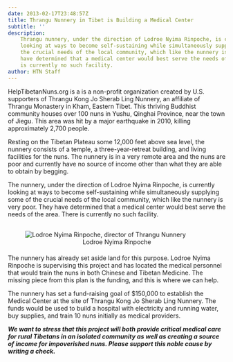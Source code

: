 ```yaml
---
date: 2013-02-17T23:48:57Z
title: Thrangu Nunnery in Tibet is Building a Medical Center
subtitle: ''
description:
    Thrangu nunnery, under the direction of Lodroe Nyima Rinpoche, is currently
    looking at ways to become self-sustaining while simultaneously supplying some of
    the crucial needs of the local community, which like the nunnery is very poor. They
    have determined that a medical center would best serve the needs of the area. There
    is currently no such facility.
author: HTN Staff
---
```


HelpTibetanNuns.org is a is a non-profit organization created by U.S. supporters of Thrangu Kong Jo Sherab Ling Nunnery, an affiliate of Thrangu Monastery in Kham, Eastern Tibet. This thriving Buddhist community houses over 100 nuns in Yushu, Qinghai Province, near the town of Jiegu. This area was hit by a major earthquake in 2010, killing approximately 2,700 people.

Resting on the Tibetan Plateau some 12,000 feet above sea level, the nunnery consists of a temple, a three-year-retreat building, and living facilities for the nuns. The nunnery is in a very remote area and the nuns are poor and currently have no source of income other than what they are able to obtain by begging.

The nunnery, under the direction of Lodroe Nyima Rinpoche, is currently looking at ways to become self-sustaining while simultaneously supplying some of the crucial needs of the local community, which like the nunnery is very poor. They have determined that a medical center would best serve the needs of the area. There is currently no such facility.

<div class="center" style="margin: 30px 0 20px">
  <figure>
    <img
      src="../media/Lodroe-Nyima-Rinpoche.png"
      alt="Lodroe Nyima Rinpoche, director of Thrangu Nunnery"
    />
    <figcaption style="padding: 0; text-align: center">Lodroe Nyima Rinpoche</figcaption>
  </figure>
</div>

The nunnery has already set aside land for this purpose. Lodroe Nyima Rinpoche is supervising this project and has located the medical personnel that would train the nuns in both Chinese and Tibetan Medicine. The missing piece from this plan is the funding, and this is where we can help.

The nunnery has set a fund-raising goal of $150,000 to establish the Medical Center at the site of Thrangu Kong Jo Sherab Ling Nunnery. The funds would be used to build a hospital with electricity and running water, buy supplies, and train 10 nuns initially as medical providers.

**_We want to stress that this project will both provide critical medical care for rural Tibetans in an isolated community as well as creating a source of income for impoverished nuns. Please support this noble cause by writing a check._**
